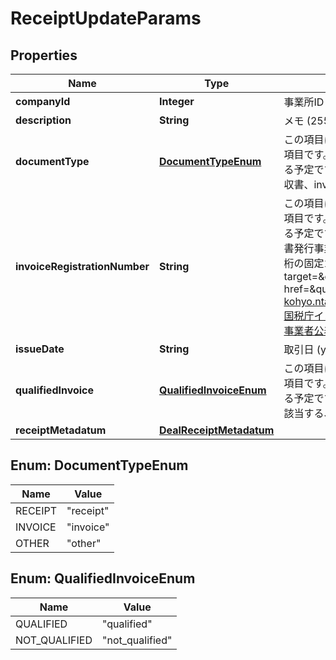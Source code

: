 

# ReceiptUpdateParams


## Properties

Name | Type | Description | Notes
------------ | ------------- | ------------- | -------------
**companyId** | **Integer** | 事業所ID | 
**description** | **String** | メモ (255文字以内) |  [optional]
**documentType** | [**DocumentTypeEnum**](#DocumentTypeEnum) | この項目はインボイス制度で利用する項目です。2023年4月頃から利用できる予定です。 書類の種類（receipt: 領収書、invoice: 請求書、other: その他）  |  [optional]
**invoiceRegistrationNumber** | **String** | この項目はインボイス制度で利用する項目です。2023年4月頃から利用できる予定です。 インボイス制度適格請求書発行事業者登録番号 - 先頭T数字13桁の固定14桁の文字列 &lt;a target&#x3D;\&quot;_blank\&quot; href&#x3D;\&quot;https://www.invoice-kohyo.nta.go.jp/index.html\&quot;&gt;国税庁インボイス制度適格請求書発行事業者公表サイト&lt;/a&gt;  |  [optional]
**issueDate** | **String** | 取引日 (yyyy-mm-dd) | 
**qualifiedInvoice** | [**QualifiedInvoiceEnum**](#QualifiedInvoiceEnum) | この項目はインボイス制度で利用する項目です。2023年4月頃から利用できる予定です。 適格請求書等（qualified: 該当する、not_qualified: 該当しない）  |  [optional]
**receiptMetadatum** | [**DealReceiptMetadatum**](DealReceiptMetadatum.md) |  |  [optional]



## Enum: DocumentTypeEnum

Name | Value
---- | -----
RECEIPT | &quot;receipt&quot;
INVOICE | &quot;invoice&quot;
OTHER | &quot;other&quot;



## Enum: QualifiedInvoiceEnum

Name | Value
---- | -----
QUALIFIED | &quot;qualified&quot;
NOT_QUALIFIED | &quot;not_qualified&quot;




